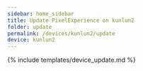 ```yaml
---
sidebar: home_sidebar
title: Update PixelExperience on kunlun2
folder: update
permalink: /devices/kunlun2/update
device: kunlun2
---
```

{% include templates/device_update.md %}

